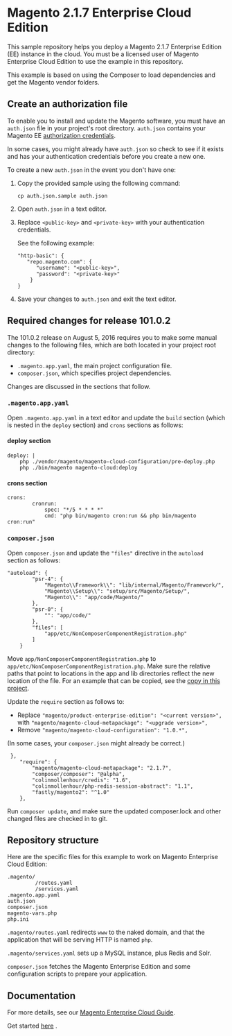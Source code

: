 # Magento 2.1.7 Enterprise Cloud Edition

This sample repository helps you deploy a Magento 2.1.7 Enterprise Edition (EE) instance in the cloud. You must be a licensed user of Magento Enterprise Cloud Edition to use the example in this repository.

This example is based on using the Composer to load dependencies and get the Magento vendor folders.

## Create an authorization file
To enable you to install and update the Magento software, you must have an `auth.json` file in your project's root directory. `auth.json` contains your Magento EE [authorization credentials](http://devdocs.magento.com/guides/v2.1/install-gde/prereq/connect-auth.html).

In some cases, you might already have `auth.json` so check to see if it exists and has your authentication credentials before you create a new one.

To create a new `auth.json` in the event you don't have one:

1.  Copy the provided sample using the following command:

        cp auth.json.sample auth.json
2.  Open `auth.json` in a text editor.
3.  Replace `<public-key>` and `<private-key>` with your authentication credentials.

    See the following example:

        "http-basic": {
           "repo.magento.com": {
              "username": "<public-key>",
              "password": "<private-key>"
            }
        }
3.  Save your changes to `auth.json` and exit the text editor.

## Required changes for release 101.0.2
The 101.0.2 release on August 5, 2016 requires you to make some manual changes to the following files, which are both located in your project root directory:

*   `.magento.app.yaml`, the main project configuration file.
*   `composer.json`, which specifies project dependencies.

Changes are discussed in the sections that follow.

### `.magento.app.yaml`
Open `.magento.app.yaml` in a text editor and update the `build` section (which is nested in the `deploy` section) and `crons` sections as follows:

#### deploy section
```
deploy: |
    php ./vendor/magento/magento-cloud-configuration/pre-deploy.php
    php ./bin/magento magento-cloud:deploy
```

#### crons section
```
crons:
        cronrun:
            spec: "*/5 * * * *"
            cmd: "php bin/magento cron:run && php bin/magento cron:run"
```

### `composer.json`
Open `composer.json` and update the `"files"` directive in the `autoload` section as follows:

```
"autoload": {
        "psr-4": {
            "Magento\\Framework\\": "lib/internal/Magento/Framework/",
            "Magento\\Setup\\": "setup/src/Magento/Setup/",
            "Magento\\": "app/code/Magento/"
        },
        "psr-0": {
            "": "app/code/"
        },
        "files": [
            "app/etc/NonComposerComponentRegistration.php"
        ]
    }
```

Move `app/NonComposerComponentRegistration.php` to `app/etc/NonComposerComponentRegistration.php`.
Make sure the relative paths that point to locations in the app and lib directories reflect the 
new location of the file. For an example that can be copied, see the [copy in this project](app/etc/NonComposerComponentRegistration.php).

Update the `require` section as follows to:

*   Replace `"magento/product-enterprise-edition": "<current version>",` with `"magento/magento-cloud-metapackage": "<upgrade version>",`
*   Remove `"magento/magento-cloud-configuration": "1.0.*",`

(In some cases, your `composer.json` might already be correct.)

```
 },
    "require": {
        "magento/magento-cloud-metapackage": "2.1.7",
        "composer/composer": "@alpha",
        "colinmollenhour/credis": "1.6",
        "colinmollenhour/php-redis-session-abstract": "1.1",
        "fastly/magento2": "^1.0"
    },
```

Run `composer update`, and make sure the updated composer.lock and other changed files are
checked in to git.

## Repository structure
Here are the specific files for this example to work on Magento Enterprise Cloud Edition:

```
.magento/
         /routes.yaml
         /services.yaml
.magento.app.yaml
auth.json
composer.json
magento-vars.php
php.ini
```

`.magento/routes.yaml` redirects `www` to the naked domain, and that the application that will be serving HTTP is named `php`.

`.magento/services.yaml` sets up a MySQL instance, plus Redis and Solr. 

``composer.json`` fetches the Magento Enterprise Edition and some configuration scripts to prepare your application.

## Documentation
For more details, see our [Magento Enterprise Cloud Guide](http://devdocs.magento.com/guides/v2.1/cloud/bk-cloud.html). 

Get started [here](http://devdocs.magento.com/guides/v2.1/cloud/before/before.html)
.
